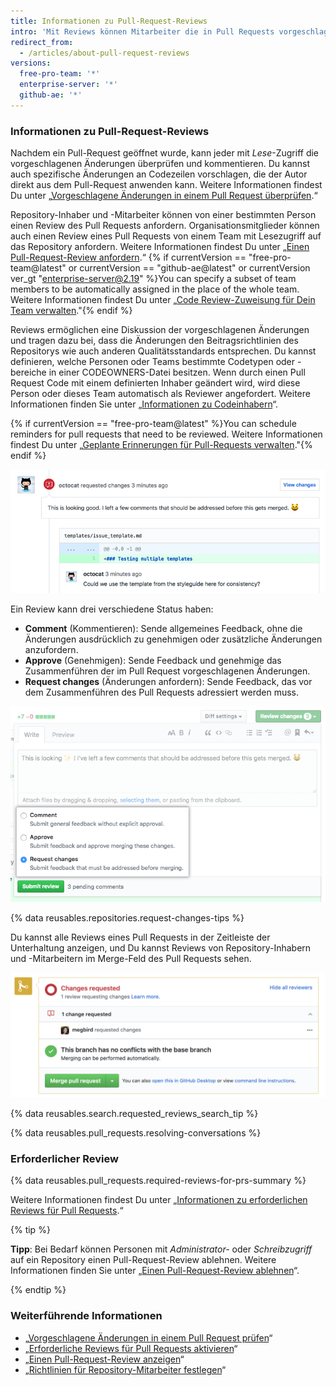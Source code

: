 ```yaml
---
title: Informationen zu Pull-Request-Reviews
intro: 'Mit Reviews können Mitarbeiter die in Pull Requests vorgeschlagenen Änderungen kommentieren, die Änderungen genehmigen oder weitere Änderungen anfordern, bevor der Pull Request gemergt wird. Repository-Administratoren können festlegen, dass alle Pull Requests vor dem Mergen genehmigt werden müssen.'
redirect_from:
  - /articles/about-pull-request-reviews
versions:
  free-pro-team: '*'
  enterprise-server: '*'
  github-ae: '*'
---
```


### Informationen zu Pull-Request-Reviews

Nachdem ein Pull-Request geöffnet wurde, kann jeder mit *Lese*-Zugriff die vorgeschlagenen Änderungen überprüfen und kommentieren. Du kannst auch spezifische Änderungen an Codezeilen vorschlagen, die der Autor direkt aus dem Pull-Request anwenden kann. Weitere Informationen findest Du unter „[Vorgeschlagene Änderungen in einem Pull Request überprüfen](/articles/reviewing-proposed-changes-in-a-pull-request).“

Repository-Inhaber und -Mitarbeiter können von einer bestimmten Person einen Review des Pull Requests anfordern. Organisationsmitglieder können auch einen Review eines Pull Requests von einem Team mit Lesezugriff auf das Repository anfordern. Weitere Informationen findest Du unter „[Einen Pull-Request-Review anfordern](/articles/requesting-a-pull-request-review).“ {% if currentVersion == "free-pro-team@latest" or currentVersion == "github-ae@latest" or currentVersion ver_gt "enterprise-server@2.19" %}You can specify a subset of team members to be automatically assigned in the place of the whole team. Weitere Informationen findest Du unter „[Code Review-Zuweisung für Dein Team verwalten](/github/setting-up-and-managing-organizations-and-teams/managing-code-review-assignment-for-your-team)."{% endif %}

Reviews ermöglichen eine Diskussion der vorgeschlagenen Änderungen und tragen dazu bei, dass die Änderungen den Beitragsrichtlinien des Repositorys wie auch anderen Qualitätsstandards entsprechen. Du kannst definieren, welche Personen oder Teams bestimmte Codetypen oder -bereiche in einer CODEOWNERS-Datei besitzen. Wenn durch einen Pull Request Code mit einem definierten Inhaber geändert wird, wird diese Person oder dieses Team automatisch als Reviewer angefordert. Weitere Informationen finden Sie unter „[Informationen zu Codeinhabern](/articles/about-code-owners/)“.

{% if currentVersion == "free-pro-team@latest" %}You can schedule reminders for pull requests that need to be reviewed. Weitere Informationen findest Du unter „[Geplante Erinnerungen für Pull-Requests verwalten](/github/setting-up-and-managing-organizations-and-teams/managing-scheduled-reminders-for-pull-requests)."{% endif %}

![Header eines Reviews, der Änderungen mit Zeilenkommentaren anfordert](/assets/images/help/pull_requests/review-header-with-line-comment.png)

Ein Review kann drei verschiedene Status haben:
- **Comment** (Kommentieren): Sende allgemeines Feedback, ohne die Änderungen ausdrücklich zu genehmigen oder zusätzliche Änderungen anzufordern.
- **Approve** (Genehmigen): Sende Feedback und genehmige das Zusammenführen der im Pull Request vorgeschlagenen Änderungen.
- **Request changes** (Änderungen anfordern): Sende Feedback, das vor dem Zusammenführen des Pull Requests adressiert werden muss.

![Bild des Review-Status](/assets/images/help/pull_requests/pull-request-review-statuses.png)

{% data reusables.repositories.request-changes-tips %}

Du kannst alle Reviews eines Pull Requests in der Zeitleiste der Unterhaltung anzeigen, und Du kannst Reviews von Repository-Inhabern und -Mitarbeitern im Merge-Feld des Pull Requests sehen.

![Bild von Reviews in einem Merge-Feld](/assets/images/help/pull_requests/merge_box/pr-reviews-in-merge-box.png)

{% data reusables.search.requested_reviews_search_tip %}

{% data reusables.pull_requests.resolving-conversations %}

### Erforderlicher Review

{% data reusables.pull_requests.required-reviews-for-prs-summary %}

Weitere Informationen findest Du unter „[Informationen zu erforderlichen Reviews für Pull Requests](/articles/about-required-reviews-for-pull-requests).“

{% tip %}

**Tipp**: Bei Bedarf können Personen mit *Administrator-* oder *Schreibzugriff* auf ein Repository einen Pull-Request-Review ablehnen. Weitere Informationen finden Sie unter „[Einen Pull-Request-Review ablehnen](/articles/dismissing-a-pull-request-review)“.

{% endtip %}

### Weiterführende Informationen

- „[Vorgeschlagene Änderungen in einem Pull Request prüfen](/articles/reviewing-proposed-changes-in-a-pull-request)“
- „[Erforderliche Reviews für Pull Requests aktivieren](/articles/enabling-required-reviews-for-pull-requests)“
- „[Einen Pull-Request-Review anzeigen](/articles/viewing-a-pull-request-review)“
- „[Richtlinien für Repository-Mitarbeiter festlegen](/articles/setting-guidelines-for-repository-contributors)“
